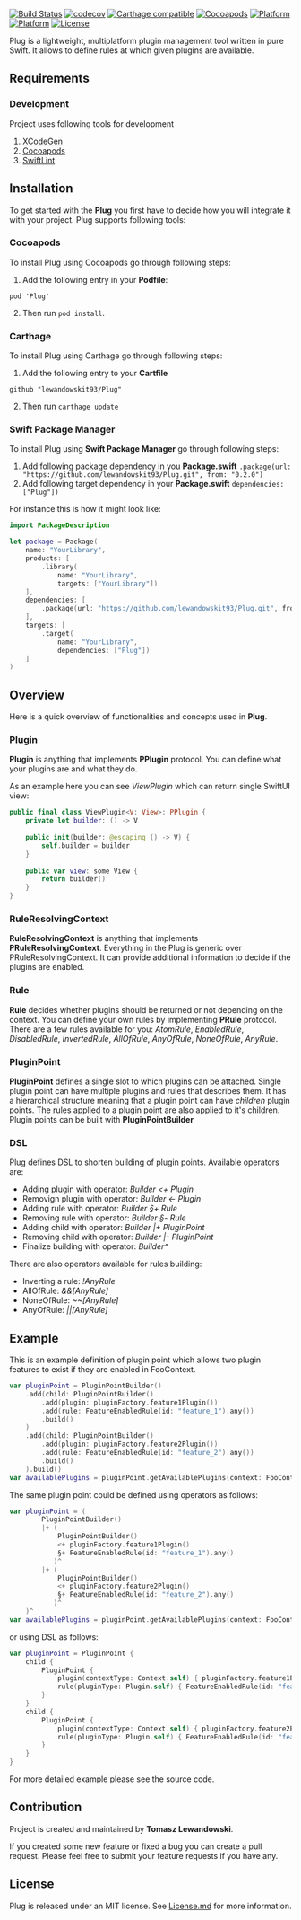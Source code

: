 [![Build Status](https://travis-ci.org/lewandowskit93/Plug.svg?branch=master)](https://travis-ci.org/lewandowskit93/Plug)
[![codecov](https://codecov.io/gh/lewandowskit93/Plug/branch/master/graph/badge.svg)](https://codecov.io/gh/lewandowskit93/Plug)
[![Carthage compatible](https://img.shields.io/badge/Carthage-Compatible-brightgreen.svg?style=flat)](https://github.com/Carthage/Carthage)
[![Cocoapods](https://img.shields.io/cocoapods/v/Plug.svg?style=flat)](https://cocoapods.org/pods/Plug)
[![Platform](https://img.shields.io/cocoapods/p/Plug.svg?style=flat)](https://cocoapods.org/pods/Plug)
[![Platform](https://img.shields.io/badge/Platform-linux-brightgreen.svg)](#)
[![License](https://img.shields.io/cocoapods/l/Plug.svg?style=flat)](https://cocoapods.org/pods/Plug)

Plug is a lightweight, multiplatform plugin management tool written in pure Swift. It allows to define rules at which given plugins are available.

## Requirements

### Development
Project uses following tools for development
1. [XCodeGen](https://github.com/yonaskolb/XcodeGen)
2. [Cocoapods](https://cocoapods.org)
3. [SwiftLint](https://github.com/realm/SwiftLint)

## Installation

To get started with the **Plug** you first have to decide how you will integrate it with your project. Plug supports following tools:

### Cocoapods

To install Plug using Cocoapods go through following steps:

1. Add the following entry in your **Podfile**:
```
pod 'Plug'
```
2. Then run `pod install`.


### Carthage

To install Plug using Carthage go through following steps:

1. Add the following entry to your **Cartfile**

```
github "lewandowskit93/Plug"
```

2. Then run ```carthage update```

### Swift Package Manager

To install Plug using **Swift Package Manager** go through following steps:

1. Add following package dependency in you **Package.swift** ``` .package(url: "https://github.com/lewandowskit93/Plug.git", from: "0.2.0") ```
2. Add following target dependency in your **Package.swift** ``` dependencies: ["Plug"]) ```

For instance this is how it might look like:
```swift
import PackageDescription

let package = Package(
    name: "YourLibrary",
    products: [
        .library(
            name: "YourLibrary",
            targets: ["YourLibrary"])
    ],
    dependencies: [
        .package(url: "https://github.com/lewandowskit93/Plug.git", from: "0.2.0")
    ],
    targets: [
        .target(
            name: "YourLibrary",
            dependencies: ["Plug"])
    ]
)
```

## Overview

Here is a quick overview of functionalities and concepts used in **Plug**.

### Plugin

**Plugin** is anything that implements **PPlugin** protocol. You can define what your plugins are and what they do.

As an example here you can see *ViewPlugin* which can return single SwiftUI view:
```swift
public final class ViewPlugin<V: View>: PPlugin {
    private let builder: () -> V
    
    public init(builder: @escaping () -> V) {
        self.builder = builder
    }
    
    public var view: some View {
        return builder()
    }
}
```

### RuleResolvingContext

**RuleResolvingContext** is anything that implements **PRuleResolvingContext**. Everything in the Plug is generic over PRuleResolvingContext. It can provide additional information to decide if the plugins are enabled.

### Rule

**Rule** decides whether plugins should be returned or not depending on the context. You can define your own rules by implementing **PRule** protocol.
There are a few rules available for you: *AtomRule*, *EnabledRule*, *DisabledRule*, *InvertedRule*, *AllOfRule*, *AnyOfRule*, *NoneOfRule*, *AnyRule*.

### PluginPoint

**PluginPoint** defines a single slot to which plugins can be attached. Single plugin point can have multiple plugins and rules that describes them.
It has a hierarchical structure meaning that a plugin point can have *children* plugin points.
The rules applied to a plugin point are also applied to it's children. Plugin points can be built with **PluginPointBuilder**

### DSL
Plug defines DSL to shorten building of plugin points. Available operators are:
- Adding plugin with operator: *Builder <+ Plugin*
- Removign plugin with operator: *Builder <- Plugin*
- Adding rule with operator: *Builder §+ Rule*
- Removing rule with operator: *Builder §- Rule*
- Adding child with operator: *Builder |+ PluginPoint*
- Removing child with operator: *Builder |- PluginPoint*
- Finalize building with operator: *Builder^*

There are also operators available for rules building:
- Inverting a rule: *!AnyRule*
- AllOfRule: *&&[AnyRule]*
- NoneOfRule: *~~[AnyRule]*
- AnyOfRule: *||[AnyRule]*


## Example

This is an example definition of plugin point which allows two plugin features to exist if they are enabled in FooContext.

```swift
var pluginPoint = PluginPointBuilder()
    .add(child: PluginPointBuilder()
        .add(plugin: pluginFactory.feature1Plugin())
        .add(rule: FeatureEnabledRule(id: "feature_1").any())
        .build()
    )
    .add(child: PluginPointBuilder()
        .add(plugin: pluginFactory.feature2Plugin())
        .add(rule: FeatureEnabledRule(id: "feature_2").any())
        .build()
    ).build()
var availablePlugins = pluginPoint.getAvailablePlugins(context: FooContext())
```

The same plugin point could be defined using operators as follows:


```swift
var pluginPoint = (
        PluginPointBuilder()
        |+ (
            PluginPointBuilder()
            <+ pluginFactory.feature1Plugin()
            §+ FeatureEnabledRule(id: "feature_1").any()
           )^
        |+ (
            PluginPointBuilder()
            <+ pluginFactory.feature2Plugin()
            §+ FeatureEnabledRule(id: "feature_2").any()
           )^
    )^
var availablePlugins = pluginPoint.getAvailablePlugins(context: FooContext())
```

or using DSL as follows:

```swift
var pluginPoint = PluginPoint {
    child {
        PluginPoint {
            plugin(contextType: Context.self) { pluginFactory.feature1Plugin() }
            rule(pluginType: Plugin.self) { FeatureEnabledRule(id: "feature_1").any() }
        }
    }
    child {
        PluginPoint {
            plugin(contextType: Context.self) { pluginFactory.feature2Plugin() }
            rule(pluginType: Plugin.self) { FeatureEnabledRule(id: "feature_2").any() }
        }
    }
}
```

For more detailed example please see the source code.

## Contribution

Project is created and maintained by **Tomasz Lewandowski**.

If you created some new feature or fixed a bug you can create a pull request. Please feel free to submit your feature requests if you have any.

## License

Plug is released under an MIT license. See [License.md](LICENSE.md) for more information.
